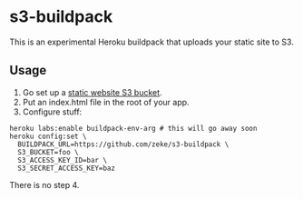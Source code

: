 # s3-buildpack

This is an experimental Heroku buildpack that uploads your static site to S3.

## Usage

1. Go set up a [static website S3 bucket](https://console.aws.amazon.com/s3/home?region=us-east-1).
1. Put an index.html file in the root of your app.
1. Configure stuff:

```
heroku labs:enable buildpack-env-arg # this will go away soon
heroku config:set \
  BUILDPACK_URL=https://github.com/zeke/s3-buildpack \
  S3_BUCKET=foo \
  S3_ACCESS_KEY_ID=bar \
  S3_SECRET_ACCESS_KEY=baz
```

There is no step 4.